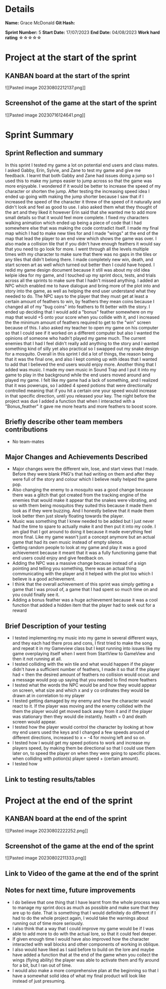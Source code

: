 # Details
**Name:**
Grace McDonald
**Git Hash:**

**Sprint Number:**
5
**Start Date:**
17/07/2023
**End Date:**
04/08/2023
**Work hard rating**
☆☆☆☆☆

# Project at the start of the sprint
## **KANBAN board at the start of the sprint**
![[Pasted image 20230802212137.png]]
## **Screenshot of the game at the start of the sprint**
![[Pasted image 20230716124641.png]]
# Sprint Summary
## **Sprint Reflection and summary**
In this sprint I tested my game a lot on potential end users and class mates. I asked Gabby, Erin, Sylvie, and Zane to test my game and give me feedback. I learnt that both Gabby and Zane had issues doing a jump so I used this to make my jumps easier to jump across so that the game was more enjoyable. I wondered if it would be better to increase the speed of my character or shorten the jump. After testing the increasing speed idea I ended up going with making the jump shorter because I saw that if I increased the speed of the character it threw of the speed of it naturally and didn't look and feel as good to use. I also asked them what they thought of the art and they liked it however Erin said that she wanted me to add more small details so that it would feel more complete. I fixed my characters walking animation which ended up being a piece of code that I had somewhere else that was making the code contradict itself. I made my final map which I had to make new tiles for and I made "wings" at the end of the map that lead the player to an end view which shows the game was over. I also made a collision tile that if you didn't have enough feathers it would say that you need to go look for more. I went through all the levels multiple times with my character to make sure that there was no gaps in the tiles or any tiles that didn't belong there. I made completely new win, death, and start screen art as well which turned out better then I could have hoped. I redid my game design document because it still was about my old idea kelpie idea for my game, and I touched up my sprint docs, tests, and trials across all the sprints to make sure that I hadn't missed anything. I added an NPC which enabled me to have dialogue and bring more of the plot into and story into the game, as well as helping the end user understand what they needed to do. The NPC says to the player that they must get at least a certain amount of feathers to win, by feathers they mean coins because I changed all of my "bug coins" into feathers to fit better with the story. I ended up deciding that I would add a "bonus" feather somewhere on my map that would +5 onto your score when you collide with it, and I increased the the minimum amount of feathers required to get to the "win" screen because of this. I also asked my teacher to open my game on his computer so that I could see if it worked on a different computer but also I wanted the opinions of someone who hadn't played my game much. The current enemies that I had I feel didn't really add anything to the story and I wanted something kind of silly yet also practical so I swapped out my snake design for a mosquito. Overall in this sprint I did a lot of things, the reason being that it was the final one, and also I kept coming up with ideas that I wanted to add that I believed the end users would enjoy more. Another thing that I added was music. I made my own music in Sound Trap and I put it into my game to play in the background while the end users moved around and played my game. I felt like my game had a lack of something, and I realized that it was powerups, so I added 4 speed potions that were directionally controlled meaning that if you hit a certain one your speed would increase in that specific direction, until you released your key. The night before the project was due I added a function that when I interacted with a "Bonus_feather" it gave me more hearts and more feathers to boost score. 
## **Briefly describe other team members contributions**
- No team-mates
## **Major Changes and Achievements Described**
- Major changes were the different win, lose, and start views that I made. Before they were blank PNG's that had writing on them and after they were full of the story and colour which I believe really helped the game pop.
- Also changing the enemy to a mosquito was a good change because there was a glitch that got created from the tracking engine of the enemies that would make it appear that the snakes were vibrating, and so with them being mosquitos they suited this because it made them look as if they were buzzing. And I honestly believe that it made them look better then just slowly floating towards the player.
- Music was something that I knew needed to be added but I just never had the time to spare to actually make it and then put it into my code. I am glad that I got around to doing it because it made everything feel more final. Like my game wasn't just a concept anymore but an actual game that had its own music instead of empty silence.
- Getting random people to look at my game and play it was a good achievement because it meant that it was a fully functioning game that end users could enjoy and give feedback on.
- Adding the NPC was a massive change because instead of a sign pointing and telling you something, there was an actual thing communicating with the player and it helped with the plot too which I believe is a good achievement.
- I think that the overall achievement of this sprint was simply getting a game that I was proud of, a game that I had spent so much time on and you could finally see it.  
- Adding a bonus feather was a huge achievement because it was a cool function that added a hidden item that the player had to seek out for a reward 
## **Brief Description of your testing**
- I tested implementing my music into my game in several different ways, and they each had there pros and cons, I first tried to make the song and repeat it in my Gameview class but I kept running into issues like my game overplaying itself when I went from StartView to GameView and then it not running at all.
- I tested colliding with the win tile and what would happen if the player didn't have a sufficient number of feathers, I made it so that if the player had < then the desired amount of feathers no collision would occur. and a message would pop up saying that you needed to find more feathers
- I tested what the words the NPC would be and how they would appear on screen, what size and which x and y co ordinates they would be drawn at in correlation to my player
- I tested getting damaged by my enemy and how the character would react to it. If the player was moving and the enemy collided with the them the player would get moved back away from it and if the player was stationary then they would die instantly. health = 0 and death screen would appear.
- I tested how the player would control the character by looking at how my end users used the keys and I changed a few speeds around of different directions, increased to  x = -4 for moving left and so on.
- I tested how I would get my speed potions to work and increase my players speed, by making them be directional so that I could use them later on, to speed the player on when they were going to specific places. when colliding with potion(s) player speed + (certain amount).
- I tested how 
## **Link to testing results/tables**


# Project at the end of the sprint
## **KANBAN board at the end of the sprint**
![[Pasted image 20230802222252.png]]
## **Screenshot of the game at the end of the sprint**
![[Pasted image 20230802211333.png]]
## Link to **Video of the game at the end of the sprint**


## **Notes for next time, future improvements**
- I do believe that one thing that I have learnt from the whole process was to manage my sprint docs as much as possible and make sure that they are up to date. That is something that I would definitely do different if I had to do the whole project again, I would take the warnings about running out of time more seriously.
- I also think that a way that I could improve my game would be if I was able to add more to do with the actual lore, so that it could feel deeper. 
- If given enough time I would have also improved how the character interacted with wall blocks and other components of working in oblique.
- I also would have liked as I said before to build on the lore and maybe have added a function that at the end of the game when you collect the wings (flying ability) the player was able to activate them and fly around for a bit, but I ran out of time.
- I would also make a more comprehensive plan at the beginning so that I have a somewhat solid idea of what my final product will look like instead of just presuming.
   